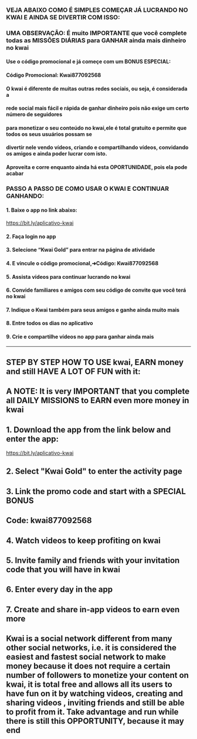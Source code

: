 
### VEJA ABAIXO COMO É SIMPLES COMEÇAR JÁ LUCRANDO NO KWAI  E AINDA SE DIVERTIR COM ISSO:
### UMA OBSERVAÇÃO: É muito IMPORTANTE que você complete todas as MISSÕES DIÁRIAS para GANHAR ainda mais dinheiro no kwai

#### Use o código promocional e já começe com um BONUS ESPECIAL: 
#### Código Promocional: Kwai877092568

#### O kwai é diferente de muitas outras redes sociais, ou seja, é considerada a 
#### rede social mais fácil e rápida de ganhar dinheiro pois não exige um certo número de seguidores 
#### para monetizar o seu conteúdo no kwai,ele é total gratuito e permite que todos os seus usuários possam se 
#### divertir nele vendo vídeos, criando e compartilhando vídeos, convidando os amigos e ainda poder lucrar com isto. 
#### Aproveita e corre enquanto ainda há esta OPORTUNIDADE, pois ela pode acabar


### PASSO A PASSO DE COMO USAR O KWAI E CONTINUAR GANHANDO:

#### 1. Baixe o app no link abaixo:
https://bit.ly/aplicativo-kwai

#### 2. Faça login no app

#### 3. Selecione “Kwai Gold” para entrar na página de atividade

#### 4. E vincule o código promocional,➜Código: Kwai877092568

#### 5. Assista vídeos para continuar lucrando no kwai

#### 6. Convide familiares e amigos com seu código de convite que você terá no kwai

#### 7. Indique o Kwai também para seus amigos e ganhe ainda muito mais

#### 8. Entre todos os dias no aplicativo 

#### 9. Crie e compartilhe vídeos no app para ganhar ainda mais




____________________________________________________________________________________________________________________

## STEP BY STEP HOW TO USE kwai, EARN money and still HAVE A LOT OF FUN with it:
## A NOTE: It is very IMPORTANT that you complete all DAILY MISSIONS to EARN even more money in kwai

## 1. Download the app from the link below and enter the app:
https://bit.ly/aplicativo-kwai

## 2. Select "Kwai Gold" to enter the activity page

## 3. Link the promo code and start with a SPECIAL BONUS
## Code: kwai877092568

## 4. Watch videos to keep profiting on kwai

## 5. Invite family and friends with your invitation code that you will have in kwai

## 6. Enter every day in the app

## 7. Create and share in-app videos to earn even more

## Kwai is a social network different from many other social networks, i.e. it is considered the easiest and fastest social network to make money because it does not require a certain number of followers to monetize your content on kwai, it is total free and allows all its users to have fun on it by watching videos, creating and sharing videos , inviting friends and still be able to profit from it. Take advantage and run while there is still this OPPORTUNITY, because it may end


